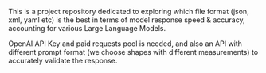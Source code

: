 This is a project repository dedicated to exploring which file format (json, xml, yaml etc) is the best in terms of model response speed & accuracy, accounting for various Large Language Models.


OpenAI API Key and paid requests pool is needed, and also an API with different prompt format (we choose shapes with different measurements) to accurately validate the response.
